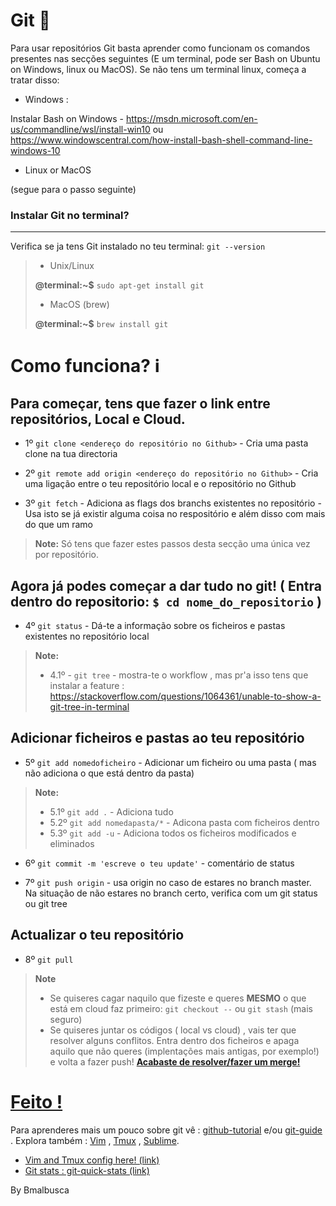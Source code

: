 # Git :pushpin:



Para usar repositórios Git basta aprender como funcionam os comandos presentes nas secções seguintes (E um terminal, pode ser Bash on Ubuntu on Windows, linux ou MacOS).
Se não tens um terminal linux, começa a tratar disso:

- Windows :
   
 Instalar Bash on Windows - https://msdn.microsoft.com/en-us/commandline/wsl/install-win10 ou https://www.windowscentral.com/how-install-bash-shell-command-line-windows-10
  
- Linux or MacOS
 
 (segue para o passo seguinte)
  
    
 ### Instalar Git no terminal?
 
 ________________


 Verifica se ja tens Git instalado no teu terminal: ```git --version``` 
 
  > - Unix/Linux
  >
  > **@terminal:~$** ``` sudo apt-get install git ```
  >
  > - MacOS (brew)
  >
  > **@terminal:~$** ```brew install git ```
 

# Como funciona?     :information_source:

  Para começar, tens que fazer o link entre repositórios, Local e Cloud.
-------------
- 1º `git clone <endereço do repositório no Github>` - Cria uma pasta clone na tua directoria

- 2º `git remote add origin <endereço do repositório no Github>` - Cria uma ligação entre o teu repositório local e o repositório no Github

- 3º `git fetch` - Adiciona as flags dos branchs existentes no repositório - Usa isto se já existir alguma coisa no respositório e além disso com mais do que um ramo

> **Note:**
> Só tens que fazer estes passos desta secção uma única vez por repositório. 


 Agora já podes começar a dar tudo no git! ( Entra dentro do repositorio: ``$ cd nome_do_repositorio``  )
-------------
- 4º `git status` - Dá-te a informação sobre os ficheiros e pastas existentes no repositório local
> **Note:**
>  -  4.1º - `git tree` - mostra-te o workflow , mas pr'a isso tens que instalar a feature : https://stackoverflow.com/questions/1064361/unable-to-show-a-git-tree-in-terminal


 Adicionar ficheiros e pastas ao teu repositório
-------------
- 5º `git add nomedoficheiro` - Adicionar um ficheiro ou uma pasta ( mas não adiciona o que está dentro da pasta)

> **Note:**
> - 5.1º `git add .` - Adiciona tudo
> - 5.2º `git add nomedapasta/*` - Adicona pasta com ficheiros dentro
> - 5.3º `git add -u` - Adiciona todos os ficheiros modificados e eliminados

- 6º `git commit -m 'escreve o teu update'` - comentário de status

- 7º `git push origin` - usa origin no caso de estares no branch master. Na situação de não estares no branch certo, verifica com um git status ou git tree


 Actualizar o teu repositório
 -------------

- 8º `git pull`
> **Note** 
> - Se quiseres cagar naquilo que fizeste e queres **MESMO** o que está em cloud faz primeiro: `git checkout --` ou `git stash` (mais seguro)
> - Se quiseres juntar os códigos ( local vs cloud) , vais ter que resolver alguns conflitos. Entra dentro dos ficheiros e apaga aquilo que não queres (implentações mais antigas, por exemplo!) e volta a fazer push! [**Acabaste de resolver/fazer um merge!**](http://gph.is/29qxLq2)

[Feito !](https://github.com/bmalbusca/) 
=========

Para aprenderes mais um pouco sobre git vê : [github-tutorial](http://product.hubspot.com/blog/git-and-github-tutorial-for-beginners) e/ou  [git-guide]( http://rogerdudler.github.io/git-guide/)
. Explora também : [Vim](http://www.openvim.com) , [Tmux](http://www.hamvocke.com/blog/a-quick-and-easy-guide-to-tmux/) , [Sublime](https://www.sublimetext.com). 

- [Vim and Tmux config here! (link)](https://github.com/bmalbusca/Vim_config_files)
- [Git stats : git-quick-stats (link)](https://lukasmestan.com/git-quick-stats/) 

By Bmalbusca 
 
